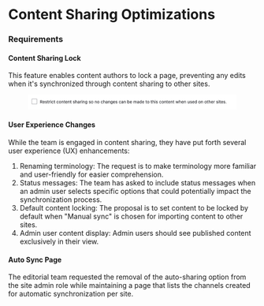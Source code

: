 # Content Sharing Optimizations

### Requirements

#### Content Sharing Lock

This feature enables content authors to lock a page, preventing any edits when it's synchronized through content sharing to other sites.

<figure><img src="../../.gitbook/assets/Screenshot 2023-10-12 at 4.52.48 PM.png" alt=""><figcaption></figcaption></figure>

#### User Experience Changes

While the team is engaged in content sharing, they have put forth several user experience (UX) enhancements:

1. Renaming terminology: The request is to make terminology more familiar and user-friendly for easier comprehension.
2. Status messages: The team has asked to include status messages when an admin user selects specific options that could potentially impact the synchronization process.
3. Default content locking: The proposal is to set content to be locked by default when "Manual sync" is chosen for importing content to other sites.
4. Admin user content display: Admin users should see published content exclusively in their view.

#### Auto Sync Page

The editorial team requested the removal of the auto-sharing option from the site admin role while maintaining a page that lists the channels created for automatic synchronization per site.
